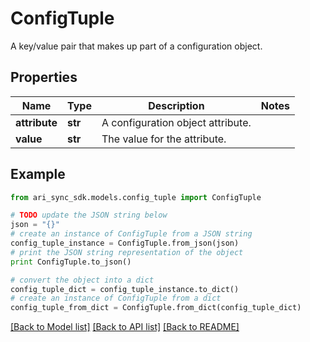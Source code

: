 # ConfigTuple

A key/value pair that makes up part of a configuration object.

## Properties
Name | Type | Description | Notes
------------ | ------------- | ------------- | -------------
**attribute** | **str** | A configuration object attribute. | 
**value** | **str** | The value for the attribute. | 

## Example

```python
from ari_sync_sdk.models.config_tuple import ConfigTuple

# TODO update the JSON string below
json = "{}"
# create an instance of ConfigTuple from a JSON string
config_tuple_instance = ConfigTuple.from_json(json)
# print the JSON string representation of the object
print ConfigTuple.to_json()

# convert the object into a dict
config_tuple_dict = config_tuple_instance.to_dict()
# create an instance of ConfigTuple from a dict
config_tuple_from_dict = ConfigTuple.from_dict(config_tuple_dict)
```
[[Back to Model list]](../README.md#documentation-for-models) [[Back to API list]](../README.md#documentation-for-api-endpoints) [[Back to README]](../README.md)


